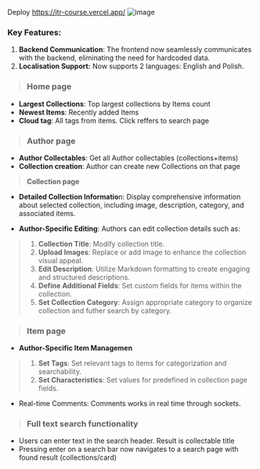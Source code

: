 
Deploy https://itr-course.vercel.app/
![image](https://github.com/bomge/itr-course/assets/28229134/6d54d72d-c121-4ccb-a3d0-252692e338e1)


### Key Features:

1. **Backend Communication**: The frontend now seamlessly communicates with the backend, eliminating the need for hardcoded data.
3. **Localisation Support:** Now supports 2 languages: English and Polish.

>###  Home page
- **Largest Collections**: Top largest collections by Items count
- **Newest Items**: Recently added Items
- **Cloud tag**: All tags from items. Click reffers to search page

> ### Author page
- **Author Collectables**: Get all Author collectables (collections+items)
- **Collection creation**: Author can create new Collections on that page

> **Collection page**

- **Detailed Collection Informatio**n: Display comprehensive information about selected collection, including image, description, category, and associated items.

- **Author-Specific Editing**: Authors can edit collection details such as:

> 1. **Collection Title**: Modify collection title.
> 2. **Upload Images**: Replace or add image to enhance the collection visual appeal.
> 3. **Edit Description**: Utilize Markdown formatting to create engaging and structured descriptions.
> 4. **Define Additional Fields**: Set custom fields for items within the collection.
> 5. **Set Collection Category**: Assign appropriate category to organize collection and futher search by category.


>###  Item page

- **Author-Specific Item Managemen**

> 1. **Set Tags**: Set relevant tags to items for categorization and searchability.
> 2. **Set Characteristics**: Set values for predefined in collection page fields.

- Real-time Comments: Comments works in real time through sockets.

>### Full text search functionality

- Users can  enter text in the search header. Result is collectable title
- Pressing enter on a search bar now navigates to a search page  with found result (collections/card)
